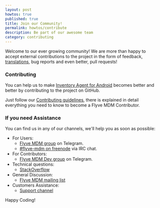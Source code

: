 ```yaml
---
layout: post
howtos: true
published: true
title: Join our Community!
permalink: howtos/contribute
description: Be part of our awesome team
category: contributing
---
```

Welcome to our ever growing community! We are more than happy to accept external contributions to the project in the form of feedback, [translations](http://flyve.org/android-inventory-agent/howtos/contribute-translating), bug reports and even better, pull requests!

### Contributing

You can help us to make [Inventory Agent for Android](https://github.com/flyve-mdm/android-inventory-agent/) becomes better and better by contributing to the project on GitHub.

Just follow our [Contributing guidelines](https://github.com/flyve-mdm/android-inventory-agent/blob/develop/CONTRIBUTING.md), there is explained in detail everything you need to know to become a Flyve MDM Contributor.

### If you need Assistance

You can find us in any of our channels, we'll help you as soon as possible:

* For Users:
  * [Flyve MDM group](https://t.me/flyvemdm) on Telegram.
  * [#flyve-mdm on freenode](http://webchat.freenode.net/?channels=flyve-mdm) via IRC chat.
* For Contributors:
  * [Flyve MDM Dev group](https://t.me/flyvemdmdev) on Telegram.
* Technical questions:
  * [StackOverflow](http://stackoverflow.com/)
* General Discussion:
  * [Flyve MDM mailing list](http://mail.ow2.org/wws/info/flyve-mdm-dev)
* Customers Assistance:
  * [Support channel](https://support.teclib.com/)

Happy Coding!